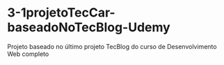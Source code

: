 # 3-1projetoTecCar-baseadoNoTecBlog-Udemy
 Projeto baseado no último projeto TecBlog do curso de Desenvolvimento Web completo
